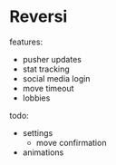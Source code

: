 # Reversi

features:
- pusher updates
- stat tracking
- social media login
- move timeout
- lobbies

todo:
- settings
    - move confirmation
- animations
